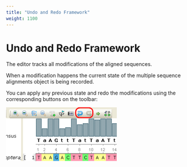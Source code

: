 ```yaml
---
title: "Undo and Redo Framework"
weight: 1100
---
```



# Undo and Redo Framework

The editor tracks all modifications of the aligned sequences.

When a modification happens the current state of the multiple sequence alignments object is being recorded.

You can apply any previous state and redo the modifications using the corresponding buttons on the toolbar:


![](/images/65929668/65929669.png)
